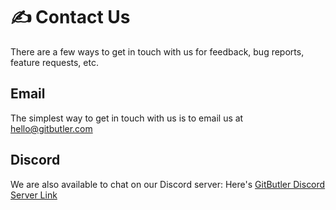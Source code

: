 # ✍ Contact Us

There are a few ways to get in touch with us for feedback, bug reports, feature requests, etc.

## Email

The simplest way to get in touch with us is to email us at [hello@gitbutler.com](mailto://hello@gitbutler.com)

## Discord

We are also available to chat on our Discord server: Here's [GitButler Discord Server Link](https://discord.gg/MmFkmaJ42D)

